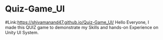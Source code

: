 # Quiz-Game_UI
#Link:https://shivamanand47.github.io/Quiz-Game_UI/
Hello Everyone, I made this QUIZ game to demonstrate my Skills and hands-on Experience on Unity UI System.
